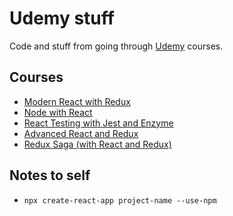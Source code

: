 # Udemy stuff

Code and stuff from going through [Udemy](https://www.udemy.com) courses.

## Courses

- [Modern React with Redux](modern-react-with-redux)
- [Node with React](node-with-react)
- [React Testing with Jest and Enzyme](react-testing-with-jest-and-enzyme)
- [Advanced React and Redux](advanced-react-with-redux)
- [Redux Saga (with React and Redux)](redux-saga-fast-track)

## Notes to self

- `npx create-react-app project-name --use-npm`
